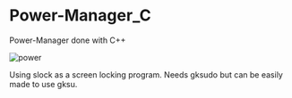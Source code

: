 # Power-Manager_C
Power-Manager done with C++

![power](https://user-images.githubusercontent.com/29865797/36948965-266dbdf2-1fda-11e8-9fc2-86cd1e1362bc.jpg)

Using slock as a screen locking program. Needs gksudo but can be easily made to use gksu.
